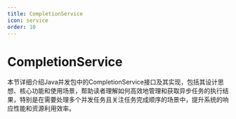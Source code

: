 ```yaml
---
title: CompletionService
icon: service
order: 10
---
```


# CompletionService

本节详细介绍Java并发包中的CompletionService接口及其实现，包括其设计思想、核心功能和使用场景，帮助读者理解如何高效地管理和获取异步任务的执行结果，特别是在需要处理多个并发任务且关注任务完成顺序的场景中，提升系统的响应性能和资源利用效率。
